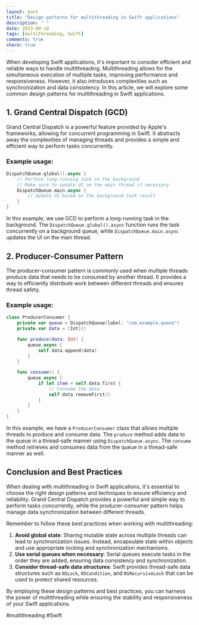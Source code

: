 ```yaml
---
layout: post
title: "Design patterns for multithreading in Swift applications"
description: " "
date: 2023-09-18
tags: [multithreading, Swift]
comments: true
share: true
---
```


When developing Swift applications, it's important to consider efficient and reliable ways to handle multithreading. Multithreading allows for the simultaneous execution of multiple tasks, improving performance and responsiveness. However, it also introduces complexities such as synchronization and data consistency. In this article, we will explore some common design patterns for multithreading in Swift applications.

## 1. Grand Central Dispatch (GCD)

Grand Central Dispatch is a powerful feature provided by Apple's frameworks, allowing for concurrent programming in Swift. It abstracts away the complexities of managing threads and provides a simple and efficient way to perform tasks concurrently.

### Example usage:

```swift
DispatchQueue.global().async {
    // Perform long-running task in the background
    // Make sure to update UI on the main thread if necessary
    DispatchQueue.main.async {
        // Update UI based on the background task result
    }
}
```

In this example, we use GCD to perform a long-running task in the background. The `DispatchQueue.global().async` function runs the task concurrently on a background queue, while `DispatchQueue.main.async` updates the UI on the main thread.

## 2. Producer-Consumer Pattern

The producer-consumer pattern is commonly used when multiple threads produce data that needs to be consumed by another thread. It provides a way to efficiently distribute work between different threads and ensures thread safety.

### Example usage:

```swift
class ProducerConsumer {
    private var queue = DispatchQueue(label: "com.example.queue")
    private var data = [Int]()

    func produce(data: Int) {
        queue.async {
            self.data.append(data)
        }
    }

    func consume() {
        queue.async {
            if let item = self.data.first {
                // Consume the data
                self.data.removeFirst()
            }
        }
    }
}
```

In this example, we have a `ProducerConsumer` class that allows multiple threads to produce and consume data. The `produce` method adds data to the queue in a thread-safe manner using `DispatchQueue.async`. The `consume` method retrieves and consumes data from the queue in a thread-safe manner as well.

## Conclusion and Best Practices

When dealing with multithreading in Swift applications, it's essential to choose the right design patterns and techniques to ensure efficiency and reliability. Grand Central Dispatch provides a powerful and simple way to perform tasks concurrently, while the producer-consumer pattern helps manage data synchronization between different threads.

Remember to follow these best practices when working with multithreading:

1. **Avoid global state**: Sharing mutable state across multiple threads can lead to synchronization issues. Instead, encapsulate state within objects and use appropriate locking and synchronization mechanisms.
2. **Use serial queues when necessary**: Serial queues execute tasks in the order they are added, ensuring data consistency and synchronization.
3. **Consider thread-safe data structures**: Swift provides thread-safe data structures such as `NSLock`, `NSCondition`, and `NSRecursiveLock` that can be used to protect shared resources.

By employing these design patterns and best practices, you can harness the power of multithreading while ensuring the stability and responsiveness of your Swift applications.

#multithreading #Swift